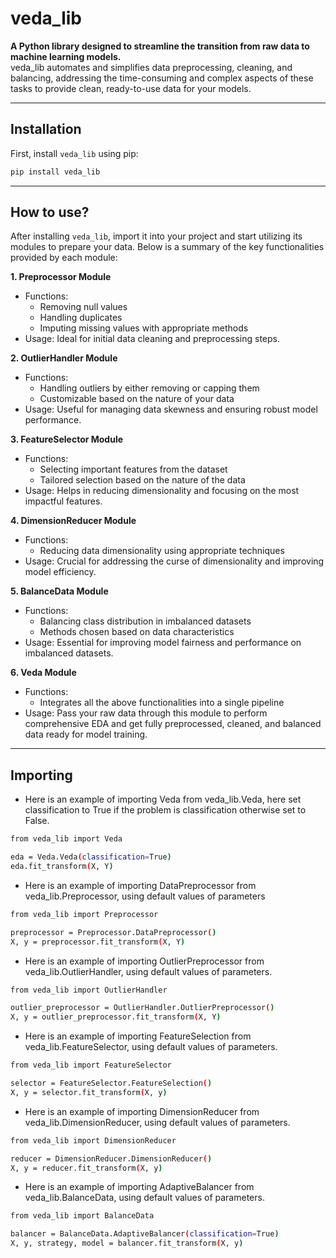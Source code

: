 # veda_lib

**A Python library designed to streamline the transition from raw data to machine learning models.**  
veda_lib automates and simplifies data preprocessing, cleaning, and balancing, addressing the time-consuming and complex aspects of these tasks to provide clean, ready-to-use data for your models.

********************************************************

## Installation

First, install `veda_lib` using pip:

```bash
pip install veda_lib
```

**************************************

## How to use?

After installing `veda_lib`, import it into your project and start utilizing its modules to prepare your data. Below is a summary of the key functionalities provided by each module:

**1. Preprocessor Module**
- Functions:
   - Removing null values
   - Handling duplicates
   - Imputing missing values with appropriate methods
- Usage: Ideal for initial data cleaning and preprocessing steps.

**2. OutlierHandler Module**
- Functions:
   - Handling outliers by either removing or capping them
   - Customizable based on the nature of your data
- Usage: Useful for managing data skewness and ensuring robust model performance.

**3. FeatureSelector Module**
- Functions:
   - Selecting important features from the dataset
   - Tailored selection based on the nature of the data
- Usage: Helps in reducing dimensionality and focusing on the most impactful features.

**4. DimensionReducer Module**
- Functions:
   - Reducing data dimensionality using appropriate techniques
- Usage: Crucial for addressing the curse of dimensionality and improving model efficiency.

**5. BalanceData Module**
- Functions:
   - Balancing class distribution in imbalanced datasets
   - Methods chosen based on data characteristics
- Usage: Essential for improving model fairness and performance on imbalanced datasets.

**6. Veda Module**
- Functions:
   - Integrates all the above functionalities into a single pipeline
- Usage: Pass your raw data through this module to perform comprehensive EDA and get fully preprocessed, cleaned, and balanced data ready for model training.

*******************************************************

## Importing

- Here is an example of importing Veda from veda_lib.Veda, here set classification to True if the problem is classification otherwise set to False.
```bash
from veda_lib import Veda
```
```bash
eda = Veda.Veda(classification=True)
eda.fit_transform(X, Y)
```


- Here is an example of importing DataPreprocessor from veda_lib.Preprocessor, using default values of parameters
```bash
from veda_lib import Preprocessor
```
```bash
preprocessor = Preprocessor.DataPreprocessor()
X, y = preprocessor.fit_transform(X, Y)
```


- Here is an example of importing OutlierPreprocessor from veda_lib.OutlierHandler, using default values of parameters.
```bash
from veda_lib import OutlierHandler
```
```bash
outlier_preprocessor = OutlierHandler.OutlierPreprocessor()
X, y = outlier_preprocessor.fit_transform(X, Y)
```


- Here is an example of importing FeatureSelection from veda_lib.FeatureSelector, using default values of parameters.
```bash
from veda_lib import FeatureSelector
```
```bash
selector = FeatureSelector.FeatureSelection()
X, y = selector.fit_transform(X, y)
```


- Here is an example of importing DimensionReducer from veda_lib.DimensionReducer, using default values of parameters.
```bash
from veda_lib import DimensionReducer
```
```bash
reducer = DimensionReducer.DimensionReducer()
X, y = reducer.fit_transform(X, y)
```


- Here is an example of importing AdaptiveBalancer from veda_lib.BalanceData, using default values of parameters.
```bash
from veda_lib import BalanceData
```
```bash
balancer = BalanceData.AdaptiveBalancer(classification=True)
X, y, strategy, model = balancer.fit_transform(X, y)
```